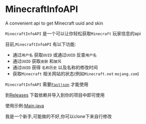 # MinecraftInfoAPI
A convenient api to get Minecraft uuid and skin

`MinecraftInfoAPI` 是一个可以让你轻松获取`Minecraft` 玩家信息的api

目前,`MinecraftInfoAPI` 有以下功能:
- 通过`用户名` 获取`UUID` 或通过`UUID` 反查`用户名`
- 通过`UUID` 获取`皮肤` 和`披风` 
- 通过`UUID` 获得 `名称历史` 以及名称的修改时间
- 获取`Minecraft` 相关网站的状态(例如`Minecraft.net` `mojang.com`)

`MinecraftInfoAPI` 需要[`Fastjson`](https://github.com/alibaba/fastjson) 才能使用

到[Releases](https://github.com/MX233/MinecraftInfoAPI/releases) 下载依赖并导入到你的项目中即可使用

使用示例:[Main.java](https://github.com/MX233/MinecraftInfoAPI/blob/main/src/tax/cute/minecraftinfoapi/Main.java)

我是一个新手,可能做的不好,你可以clone下来自行修改

